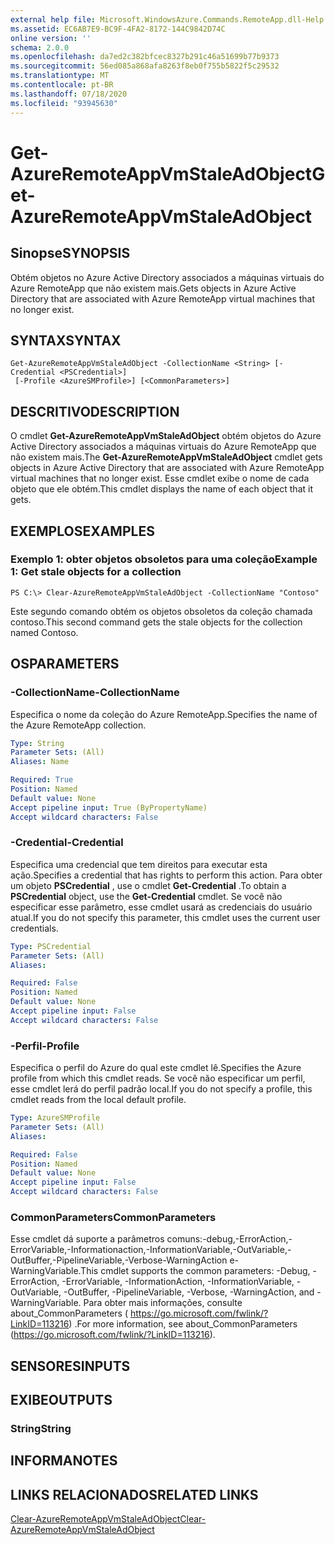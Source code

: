 ```yaml
---
external help file: Microsoft.WindowsAzure.Commands.RemoteApp.dll-Help.xml
ms.assetid: EC6AB7E9-BC9F-4FA2-8172-144C9842D74C
online version: ''
schema: 2.0.0
ms.openlocfilehash: da7ed2c382bfcec8327b291c46a51699b77b9373
ms.sourcegitcommit: 56ed085a868afa8263f8eb0f755b5822f5c29532
ms.translationtype: MT
ms.contentlocale: pt-BR
ms.lasthandoff: 07/18/2020
ms.locfileid: "93945630"
---
```

# <span data-ttu-id="ed29d-101">Get-AzureRemoteAppVmStaleAdObject</span><span class="sxs-lookup"><span data-stu-id="ed29d-101">Get-AzureRemoteAppVmStaleAdObject</span></span>

## <span data-ttu-id="ed29d-102">Sinopse</span><span class="sxs-lookup"><span data-stu-id="ed29d-102">SYNOPSIS</span></span>
<span data-ttu-id="ed29d-103">Obtém objetos no Azure Active Directory associados a máquinas virtuais do Azure RemoteApp que não existem mais.</span><span class="sxs-lookup"><span data-stu-id="ed29d-103">Gets objects in Azure Active Directory that are associated with Azure RemoteApp virtual machines that no longer exist.</span></span>

## <span data-ttu-id="ed29d-104">SYNTAX</span><span class="sxs-lookup"><span data-stu-id="ed29d-104">SYNTAX</span></span>

```
Get-AzureRemoteAppVmStaleAdObject -CollectionName <String> [-Credential <PSCredential>]
 [-Profile <AzureSMProfile>] [<CommonParameters>]
```

## <span data-ttu-id="ed29d-105">DESCRITIVO</span><span class="sxs-lookup"><span data-stu-id="ed29d-105">DESCRIPTION</span></span>
<span data-ttu-id="ed29d-106">O cmdlet **Get-AzureRemoteAppVmStaleAdObject** obtém objetos do Azure Active Directory associados a máquinas virtuais do Azure RemoteApp que não existem mais.</span><span class="sxs-lookup"><span data-stu-id="ed29d-106">The **Get-AzureRemoteAppVmStaleAdObject** cmdlet gets objects in Azure Active Directory that are associated with Azure RemoteApp virtual machines that no longer exist.</span></span>
<span data-ttu-id="ed29d-107">Esse cmdlet exibe o nome de cada objeto que ele obtém.</span><span class="sxs-lookup"><span data-stu-id="ed29d-107">This cmdlet displays the name of each object that it gets.</span></span>

## <span data-ttu-id="ed29d-108">EXEMPLOS</span><span class="sxs-lookup"><span data-stu-id="ed29d-108">EXAMPLES</span></span>

### <span data-ttu-id="ed29d-109">Exemplo 1: obter objetos obsoletos para uma coleção</span><span class="sxs-lookup"><span data-stu-id="ed29d-109">Example 1: Get stale objects for a collection</span></span>
```
PS C:\> Clear-AzureRemoteAppVmStaleAdObject -CollectionName "Contoso"
```

<span data-ttu-id="ed29d-110">Este segundo comando obtém os objetos obsoletos da coleção chamada contoso.</span><span class="sxs-lookup"><span data-stu-id="ed29d-110">This second command gets the stale objects for the collection named Contoso.</span></span>

## <span data-ttu-id="ed29d-111">OS</span><span class="sxs-lookup"><span data-stu-id="ed29d-111">PARAMETERS</span></span>

### <span data-ttu-id="ed29d-112">-CollectionName</span><span class="sxs-lookup"><span data-stu-id="ed29d-112">-CollectionName</span></span>
<span data-ttu-id="ed29d-113">Especifica o nome da coleção do Azure RemoteApp.</span><span class="sxs-lookup"><span data-stu-id="ed29d-113">Specifies the name of the Azure RemoteApp collection.</span></span>

```yaml
Type: String
Parameter Sets: (All)
Aliases: Name

Required: True
Position: Named
Default value: None
Accept pipeline input: True (ByPropertyName)
Accept wildcard characters: False
```

### <span data-ttu-id="ed29d-114">-Credential</span><span class="sxs-lookup"><span data-stu-id="ed29d-114">-Credential</span></span>
<span data-ttu-id="ed29d-115">Especifica uma credencial que tem direitos para executar esta ação.</span><span class="sxs-lookup"><span data-stu-id="ed29d-115">Specifies a credential that has rights to perform this action.</span></span>
<span data-ttu-id="ed29d-116">Para obter um objeto **PSCredential** , use o cmdlet **Get-Credential** .</span><span class="sxs-lookup"><span data-stu-id="ed29d-116">To obtain a **PSCredential** object, use the **Get-Credential** cmdlet.</span></span>
<span data-ttu-id="ed29d-117">Se você não especificar esse parâmetro, esse cmdlet usará as credenciais do usuário atual.</span><span class="sxs-lookup"><span data-stu-id="ed29d-117">If you do not specify this parameter, this cmdlet uses the current user credentials.</span></span>

```yaml
Type: PSCredential
Parameter Sets: (All)
Aliases: 

Required: False
Position: Named
Default value: None
Accept pipeline input: False
Accept wildcard characters: False
```

### <span data-ttu-id="ed29d-118">-Perfil</span><span class="sxs-lookup"><span data-stu-id="ed29d-118">-Profile</span></span>
<span data-ttu-id="ed29d-119">Especifica o perfil do Azure do qual este cmdlet lê.</span><span class="sxs-lookup"><span data-stu-id="ed29d-119">Specifies the Azure profile from which this cmdlet reads.</span></span>
<span data-ttu-id="ed29d-120">Se você não especificar um perfil, esse cmdlet lerá do perfil padrão local.</span><span class="sxs-lookup"><span data-stu-id="ed29d-120">If you do not specify a profile, this cmdlet reads from the local default profile.</span></span>

```yaml
Type: AzureSMProfile
Parameter Sets: (All)
Aliases: 

Required: False
Position: Named
Default value: None
Accept pipeline input: False
Accept wildcard characters: False
```

### <span data-ttu-id="ed29d-121">CommonParameters</span><span class="sxs-lookup"><span data-stu-id="ed29d-121">CommonParameters</span></span>
<span data-ttu-id="ed29d-122">Esse cmdlet dá suporte a parâmetros comuns:-debug,-ErrorAction,-ErrorVariable,-Informationaction,-InformationVariable,-OutVariable,-OutBuffer,-PipelineVariable,-Verbose-WarningAction e-WarningVariable.</span><span class="sxs-lookup"><span data-stu-id="ed29d-122">This cmdlet supports the common parameters: -Debug, -ErrorAction, -ErrorVariable, -InformationAction, -InformationVariable, -OutVariable, -OutBuffer, -PipelineVariable, -Verbose, -WarningAction, and -WarningVariable.</span></span> <span data-ttu-id="ed29d-123">Para obter mais informações, consulte about_CommonParameters ( https://go.microsoft.com/fwlink/?LinkID=113216) .</span><span class="sxs-lookup"><span data-stu-id="ed29d-123">For more information, see about_CommonParameters (https://go.microsoft.com/fwlink/?LinkID=113216).</span></span>

## <span data-ttu-id="ed29d-124">SENSORES</span><span class="sxs-lookup"><span data-stu-id="ed29d-124">INPUTS</span></span>

## <span data-ttu-id="ed29d-125">EXIBE</span><span class="sxs-lookup"><span data-stu-id="ed29d-125">OUTPUTS</span></span>

### <span data-ttu-id="ed29d-126">String</span><span class="sxs-lookup"><span data-stu-id="ed29d-126">String</span></span>

## <span data-ttu-id="ed29d-127">INFORMA</span><span class="sxs-lookup"><span data-stu-id="ed29d-127">NOTES</span></span>

## <span data-ttu-id="ed29d-128">LINKS RELACIONADOS</span><span class="sxs-lookup"><span data-stu-id="ed29d-128">RELATED LINKS</span></span>

[<span data-ttu-id="ed29d-129">Clear-AzureRemoteAppVmStaleAdObject</span><span class="sxs-lookup"><span data-stu-id="ed29d-129">Clear-AzureRemoteAppVmStaleAdObject</span></span>](./Clear-AzureRemoteAppVmStaleAdObject.md)



